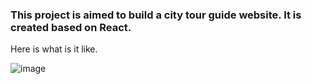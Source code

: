 ### This project is aimed to build a city tour guide website. It is created based on React.
Here is what is it like.

![image](https://user-images.githubusercontent.com/47706926/96374437-d986c780-1140-11eb-99ed-b03ca891cd46.png)



